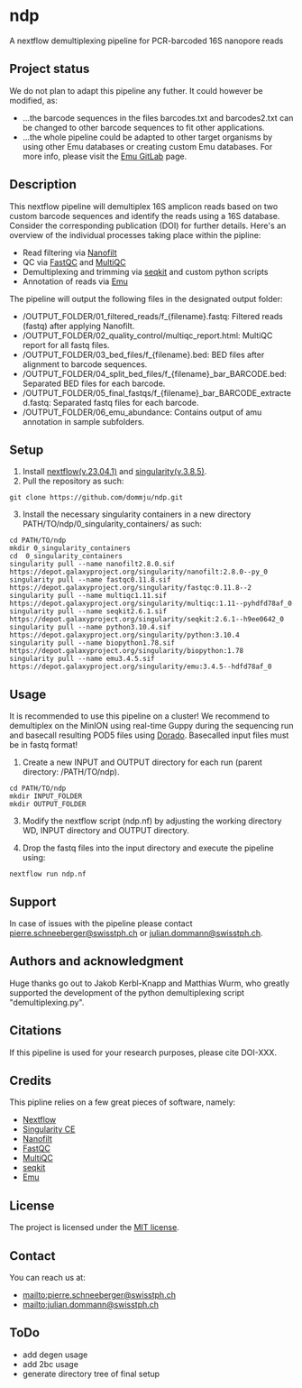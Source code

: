 # ndp
A nextflow demultiplexing pipeline for PCR-barcoded 16S nanopore reads

## Project status
We do not plan to adapt this pipeline any futher. It could however be modified, as:

* ...the barcode sequences in the files barcodes.txt and barcodes2.txt can be changed to other barcode sequences to fit other applications.
* ...the whole pipeline could be adapted to other target organisms by using other Emu databases or creating custom Emu databases. For more info, please visit the [Emu GitLab](https://gitlab.com/treangenlab/emu) page.

## Description

This nextflow pipeline will demultiplex 16S amplicon reads based on two custom barcode sequences and identify the reads using a 16S database. Consider the corresponding publication (DOI) for further details. Here's an overview of the individual processes taking place within the pipline:

* Read filtering via [Nanofilt](https://github.com/wdecoster/nanofilt)
* QC via [FastQC](https://github.com/s-andrews/FastQC) and [MultiQC](https://multiqc.info/)
* Demultiplexing and trimming via [seqkit](https://github.com/shenwei356/seqkit) and custom python scripts
* Annotation of reads via [Emu](https://gitlab.com/treangenlab/emu)

The pipeline will output the following files in the designated output folder:
* /OUTPUT_FOLDER/01_filtered_reads/f_{filename}.fastq: Filtered reads (fastq) after applying Nanofilt.
* /OUTPUT_FOLDER/02_quality_control/multiqc_report.html: MultiQC report for all fastq files.
* /OUTPUT_FOLDER/03_bed_files/f_{filename}.bed: BED files after alignment to barcode sequences.
* /OUTPUT_FOLDER/04_split_bed_files/f_{filename}_bar_BARCODE.bed: Separated BED files for each barcode.
* /OUTPUT_FOLDER/05_final_fastqs/f_{filename}_bar_BARCODE_extracted.fastq: Separated fastq files for each barcode.
* /OUTPUT_FOLDER/06_emu_abundance: Contains output of amu annotation in sample subfolders.

## Setup

1) Install [nextflow(v.23.04.1)](https://github.com/nextflow-io/nextflow) and [singularity(v.3.8.5)](https://github.com/sylabs/singularity).
2) Pull the repository as such:

```
git clone https://github.com/dommju/ndp.git
```
3) Install the necessary singularity containers in a new directory PATH/TO/ndp/0_singularity_containers/ as such:

```
cd PATH/TO/ndp
mkdir 0_singularity_containers
cd  0_singularity_containers
singularity pull --name nanofilt2.8.0.sif https://depot.galaxyproject.org/singularity/nanofilt:2.8.0--py_0
singularity pull --name fastqc0.11.8.sif https://depot.galaxyproject.org/singularity/fastqc:0.11.8--2
singularity pull --name multiqc1.11.sif https://depot.galaxyproject.org/singularity/multiqc:1.11--pyhdfd78af_0
singularity pull --name seqkit2.6.1.sif https://depot.galaxyproject.org/singularity/seqkit:2.6.1--h9ee0642_0
singularity pull --name python3.10.4.sif https://depot.galaxyproject.org/singularity/python:3.10.4
singularity pull --name biopython1.78.sif https://depot.galaxyproject.org/singularity/biopython:1.78
singularity pull --name emu3.4.5.sif https://depot.galaxyproject.org/singularity/emu:3.4.5--hdfd78af_0
```

## Usage

It is recommended to use this pipeline on a cluster! 
We recommend to demultiplex on the MinION using real-time Guppy during the sequencing run and basecall resulting POD5 files using [Dorado](https://github.com/nanoporetech/dorado). 
Basecalled input files must be in fastq format!

1) Create a new INPUT and OUTPUT directory for each run (parent directory: /PATH/TO/ndp).

```
cd PATH/TO/ndp
mkdir INPUT_FOLDER
mkdir OUTPUT_FOLDER
```
3) Modify the nextflow script (ndp.nf) by adjusting the working directory WD, INPUT directory and OUTPUT directory.

4) Drop the fastq files into the input directory and execute the pipeline using:

```
nextflow run ndp.nf
```

## Support
In case of issues with the pipeline please contact pierre.schneeberger@swisstph.ch or julian.dommann@swisstph.ch.

## Authors and acknowledgment
Huge thanks go out to Jakob Kerbl-Knapp and Matthias Wurm, who greatly supported the development of the python demultiplexing script "demultiplexing.py".

## Citations
If this pipeline is used for your research purposes, please cite DOI-XXX.

## Credits
This pipline relies on a few great pieces of software, namely:

* [Nextflow](https://github.com/nextflow-io/nextflow)
* [Singularity CE](https://github.com/sylabs/singularity)
* [Nanofilt](https://github.com/wdecoster/nanofilt)
* [FastQC](https://github.com/s-andrews/FastQC)
* [MultiQC](https://multiqc.info/)
* [seqkit](https://github.com/shenwei356/seqkit)
* [Emu](https://gitlab.com/treangenlab/emu)

## License

The project is licensed under the [MIT license](LICENSE).

## Contact

You can reach us at: 
* <mailto:pierre.schneeberger@swisstph.ch>
* <mailto:julian.dommann@swisstph.ch>

## ToDo
* add degen usage
* add 2bc usage
* generate directory tree of final setup